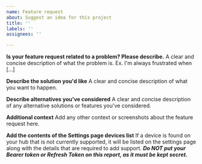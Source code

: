 ```yaml
---
name: Feature request
about: Suggest an idea for this project
title: ''
labels: ''
assignees: ''

---
```


**Is your feature request related to a problem? Please describe.**
A clear and concise description of what the problem is. Ex. I'm always frustrated when [...]

**Describe the solution you'd like**
A clear and concise description of what you want to happen.

**Describe alternatives you've considered**
A clear and concise description of any alternative solutions or features you've considered.

**Additional context**
Add any other context or screenshots about the feature request here.

**Add the contents of the Settings page devices list**
If a device is found on your hub that is not currently supported, it will be listed on the settings page along with the details that are required to add support.
***Do NOT put your Bearer token or Refresh Token on this report, as it must be kept secret.***
